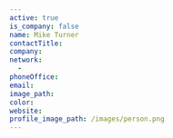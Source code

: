```yaml
---
active: true
is_company: false
name: Mike Turner
contactTitle:
company:
network:
  -
phoneOffice:
email:
image_path:
color:
website:
profile_image_path: /images/person.png
---
```

